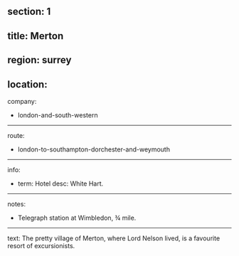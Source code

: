 section: 1
----
title: Merton
----
region: surrey
----
location:
----
company:
- london-and-south-western
----
route:
- london-to-southampton-dorchester-and-weymouth
----
info:
- term: Hotel
  desc: White Hart.
----
notes:
- Telegraph station at Wimbledon, ¾ mile.
----
text: The pretty village of Merton, where Lord Nelson lived, is a favourite resort of excursionists.
